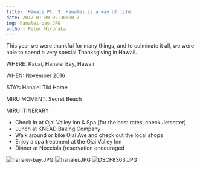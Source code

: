 ```yaml
---
title: 'Hawaii Pt. 2: Hanalei is a way of life'
date: 2017-01-09 02:30:00 Z
img: hanalei-bay.JPG
author: Peter Hironaka
---
```


This year we were thankful for many things, and to culminate it all, we were able to spend a very special Thanksgiving in Hawaii.

WHERE: Kauai, Hanalei Bay, Hawaii

WHEN: November 2016

STAY: Hanalei Tiki Home

MIRU MOMENT: Secret Beach

MIRU ITINERARY

* Check In at Ojai Valley Inn & Spa (for the best rates, check Jetsetter)
* Lunch at KNEAD Baking Company
* Walk around or bike Ojai Ave and check out the local shops
* Enjoy a spa treatment at the Ojai Valley Inn
* Dinner at Nocciola (reservation encouraged

![hanalei-bay.JPG](/uploads/hanalei-bay.JPG)
![hanalei.JPG](/uploads/hanalei.JPG)
![DSCF8363.JPG](/uploads/DSCF8363.JPG)
